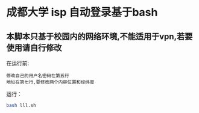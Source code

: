 # 成都大学 isp 自动登录基于bash

## 本脚本只基于校园内的网络环境,不能适用于vpn,若要使用请自行修改

在运行前:

	修改自己的用户名密码在第五行
	地址在第七行,要修改两个内容位置和经纬度

运行：
``` bash
bash lll.sh
```
